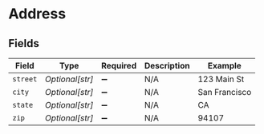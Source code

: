 # Address


## Fields

| Field              | Type               | Required           | Description        | Example            |
| ------------------ | ------------------ | ------------------ | ------------------ | ------------------ |
| `street`           | *Optional[str]*    | :heavy_minus_sign: | N/A                | 123 Main St        |
| `city`             | *Optional[str]*    | :heavy_minus_sign: | N/A                | San Francisco      |
| `state`            | *Optional[str]*    | :heavy_minus_sign: | N/A                | CA                 |
| `zip`              | *Optional[str]*    | :heavy_minus_sign: | N/A                | 94107              |